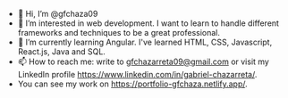 - 👋 Hi, I’m @gfchaza09
- 👀 I’m interested in web development. I want to learn to handle different frameworks and techniques to be a great professional.
- 🌱 I’m currently learning Angular. I've learned HTML, CSS, Javascript, React.js, Java and SQL.
- 📫 How to reach me: write to gfchazarreta09@gmail.com or visit my LinkedIn profile https://www.linkedin.com/in/gabriel-chazarreta/.
- You can see my work on https://portfolio-gfchaza.netlify.app/.
